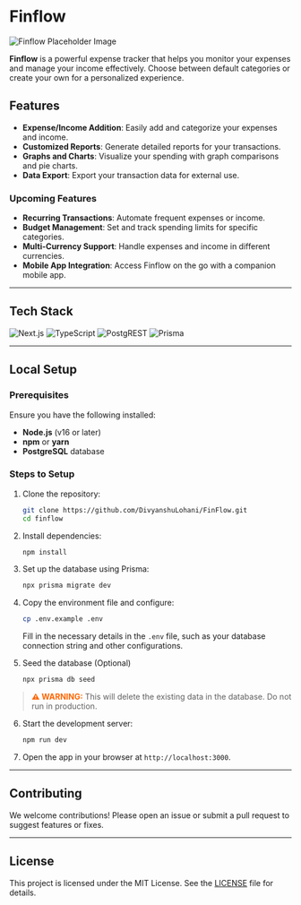 
# Finflow

![Finflow Placeholder Image](https://github.com/user-attachments/assets/9b6a3769-f8e2-431c-a044-86c06f74152e)

**Finflow** is a powerful expense tracker that helps you monitor your expenses and manage your income effectively. Choose between default categories or create your own for a personalized experience.

## Features

- **Expense/Income Addition**: Easily add and categorize your expenses and income.
- **Customized Reports**: Generate detailed reports for your transactions.
- **Graphs and Charts**: Visualize your spending with graph comparisons and pie charts.
- **Data Export**: Export your transaction data for external use.

### Upcoming Features

- **Recurring Transactions**: Automate frequent expenses or income.
- **Budget Management**: Set and track spending limits for specific categories.
- **Multi-Currency Support**: Handle expenses and income in different currencies.
- **Mobile App Integration**: Access Finflow on the go with a companion mobile app.

---

## Tech Stack

![Next.js](https://img.shields.io/badge/Next.js-000000?style=for-the-badge&logo=next.js&logoColor=white)
![TypeScript](https://img.shields.io/badge/TypeScript-3178C6?style=for-the-badge&logo=typescript&logoColor=white)
![PostgREST](https://img.shields.io/badge/Postgres-316192?style=for-the-badge&logo=postgresql&logoColor=white)
![Prisma](https://img.shields.io/badge/Prisma-2D3748?style=for-the-badge&logo=prisma&logoColor=white)

---

## Local Setup

### Prerequisites

Ensure you have the following installed:

- **Node.js** (v16 or later)
- **npm** or **yarn**
- **PostgreSQL** database

### Steps to Setup

1. Clone the repository:
   ```bash
   git clone https://github.com/DivyanshuLohani/FinFlow.git
   cd finflow
   ```

2. Install dependencies:
   ```bash
   npm install
   ```

3. Set up the database using Prisma:
   ```bash
   npx prisma migrate dev
   ```

4. Copy the environment file and configure:
   ```bash
   cp .env.example .env
   ```
   Fill in the necessary details in the `.env` file, such as your database connection string and other configurations.

5. Seed the database (Optional)
   ```bash
   npx prisma db seed
   ```
   
  > <span style="font-weight:bold; color:#ff6600;">&#9888; WARNING:</span> 
  This will delete the existing data in the database. Do not run in production.





6. Start the development server:
   ```bash
   npm run dev
   ```


7. Open the app in your browser at `http://localhost:3000`.

---

## Contributing

We welcome contributions! Please open an issue or submit a pull request to suggest features or fixes.

---

## License

This project is licensed under the MIT License. See the [LICENSE](./LICENSE) file for details.
